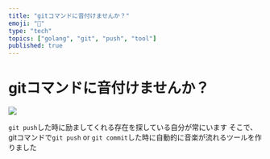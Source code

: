 ```yaml
---
title: "gitコマンドに音付けませんか？"
emoji: "🌈"
type: "tech"
topics: ["golang", "git", "push", "tool"]
published: true
---
```


# gitコマンドに音付けませんか？

![](https://storage.googleapis.com/zenn-user-upload/x719gdg99xhsz8mrkxxlum37p561)

```git push```した時に励ましてくれる存在を探している自分が常にいます
そこで、gitコマンドで```git push``` or ```git commit```した時に自動的に音楽が流れるツールを作りました



